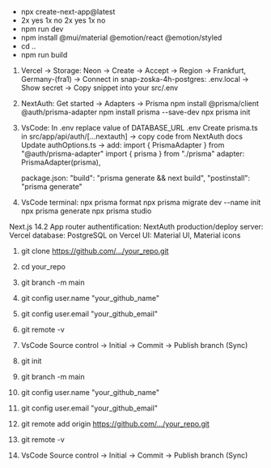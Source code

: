 - npx create-next-app@latest
- 2x yes 1x no 2x yes 1x no
- npm run dev
- npm install @mui/material @emotion/react @emotion/styled
- cd ..
- npm run build
1. Vercel -> Storage:
    Neon -> Create -> Accept -> Region -> Frankfurt, Germany-(fra1) -> Connect
    in snap-zoska-4h-postgres:
    .env.local -> Show secret -> Copy snippet into your src/.env 

2. NextAuth:
    Get started -> Adapters -> Prisma 
    npm install @prisma/client @auth/prisma-adapter
    npm install prisma --save-dev
    npx prisma init

3. VsCode:
    In .env replace value of DATABASE_URL
    .env
    Create prisma.ts in src/app/api/auth/[...nextauth] -> copy code from NextAuth docs
    Update authOptions.ts -> add:   import { PrismaAdapter } from "@auth/prisma-adapter"
                                    import { prisma } from "./prisma"
                                    adapter: PrismaAdapter(prisma),

    package.json:   "build": "prisma generate && next build",
                    "postinstall": "prisma generate"


4. VsCode terminal:
    npx prisma format
    npx prisma migrate dev --name init
    npx prisma generate
    npx prisma studio

Next.js 14.2 App router
authentification: NextAuth
production/deploy server: Vercel
database: PostgreSQL on Vercel
UI: Material UI, Material icons

1. git clone https://github.com/.../your_repo.git
2. cd your_repo
3. git branch -m main
4. git config user.name "your_github_name"
5. git config user.email "your_github_email"
6. git remote -v
7. VsCode Source control -> Initial -> Commit -> Publish branch (Sync)


1. git init
2. git branch -m main
3. git config user.name "your_github_name"
4. git config user.email "your_github_email"
5. git remote add origin https://github.com/.../your_repo.git
6. git remote -v
7. VsCode Source control -> Initial -> Commit -> Publish branch (Sync)
